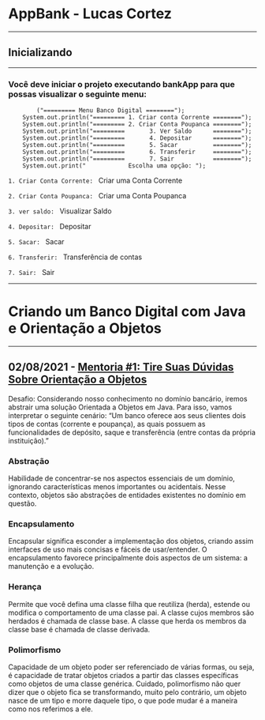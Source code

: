 # AppBank - Lucas Cortez
______
## Inicializando
____
### Você deve iniciar o projeto executando bankApp para que possas visualizar o seguinte menu:
````
        ("========= Menu Banco Digital ========");
    System.out.println("========= 1. Criar conta Corrente ========");
    System.out.println("========= 2. Criar Conta Poupanca ========");
    System.out.println("=========       3. Ver Saldo      ========");
    System.out.println("=========       4. Depositar      ========");
    System.out.println("=========       5. Sacar          ========");
    System.out.println("=========       6. Transferir     ========");
    System.out.println("=========       7. Sair           ========");
    System.out.print("            Escolha uma opção: "); 
  ````

```1. Criar Conta Corrente: ``` Criar uma Conta Corrente

```2. Criar Conta Poupanca: ``` Criar uma Conta Poupanca

```3. ver saldo: ``` Visualizar Saldo

```4. Depositar: ``` Depositar 

```5. Sacar: ``` Sacar 

```6. Transferir: ``` Transferência de contas

```7. Sair: ``` Sair 

_________________

# Criando um Banco Digital com Java e Orientação a Objetos
________________________________________________________________
## 02/08/2021 - [Mentoria #1: Tire Suas Dúvidas Sobre Orientação a Objetos](https://www.youtube.com/watch?v=YS6ouOhkyNI)
Desafio: Considerando nosso conhecimento no domínio bancário, iremos abstrair uma solução Orientada a Objetos em Java. Para isso, vamos interpretar o seguinte cenário: “Um banco oferece aos seus clientes dois tipos de contas (corrente e poupança), as quais possuem as funcionalidades de depósito, saque e transferência (entre contas da própria instituição).”

### Abstração
Habilidade de concentrar-se nos aspectos essenciais de um domínio, ignorando características menos importantes ou acidentais. Nesse contexto, objetos são abstrações de entidades existentes no domínio em questão.

### Encapsulamento
Encapsular significa esconder a implementação dos objetos, criando assim interfaces de uso mais concisas e fáceis de usar/entender. O encapsulamento favorece principalmente dois aspectos de um sistema: a manutenção e a evolução.

### Herança
Permite que você defina uma classe filha que reutiliza (herda), estende ou modifica o comportamento de uma classe pai. A classe cujos membros são herdados é chamada de classe base. A classe que herda os membros da classe base é chamada de classe derivada.

### Polimorfismo
Capacidade de um objeto poder ser referenciado de várias formas, ou seja, é capacidade de tratar objetos criados a partir das classes específicas como objetos de uma classe genérica. Cuidado, polimorfismo não quer dizer que o objeto fica se transformando, muito pelo contrário, um objeto nasce de um tipo e morre daquele tipo, o que pode mudar é a maneira como nos referimos a ele.